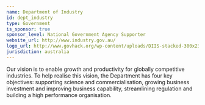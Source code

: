 ```yaml
---
name: Department of Industry
id: dept_industry
type: Government
is_sponsor: true
sponsor_level: National Government Agency Supporter
website_url: http://www.industry.gov.au/
logo_url: http://www.govhack.org/wp-content/uploads/DIIS-stacked-300x234.png
jurisdiction: australia
---
```


Our vision is to enable growth and productivity for globally competitive industries. To help realise this vision, the Department has four key objectives: supporting science and commercialisation, growing business investment and improving business capability, streamlining regulation and building a high performance organisation.